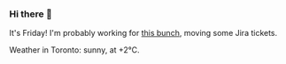 ### Hi there :wave:

It's Friday! I'm probably working for [this bunch](https://github.com/kohofinancial), moving some Jira tickets.

Weather in Toronto: sunny, at +2°C.
